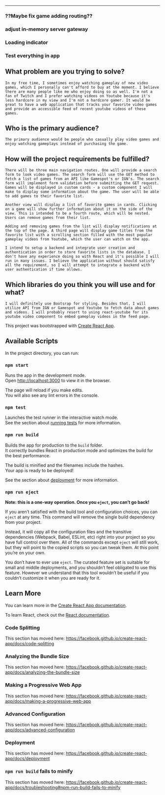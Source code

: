 
---
### ??Maybe fix game adding routing??
### adjust in-memory server gateway
### Loading indicator
### Test everything in app

## What problem are you trying to solve?
	In my free time, I sometimes enjoy watching gameplay of new video games, which I personally can't afford to buy at the moment. I believe there are many people like me who enjoy doing so as well. I'm not a fan of Twitch and I prefer watching videos on Youtube because it's less hardcore in my view and I'm not a hardcore gamer. It would be great to have a web application that tracks your favorite video games and provide an accessible feed of recent youtube videos of these games.
## Who is the primary audience?
	The primary audience would be people who casually play video games and enjoy watching gameplays instead of purchasing the game. 
## How will the project requirements be fulfilled?
	There will be three main navigation routes. One will provide a search form to look video games. The search form will use the GET method to fetch a list of games from an API like Gamespot's or IGN's. The search form will implement form validation before submitting the GET request. Games will be displayed in custom cards - a custom component I will make to display some information about the game. The user will be able to add games to their favorite list. 

	Another view will display a list of favorite games in cards. Clicking on a game will show further information about it on the side of the view. This is intended to be a fourth route, which will be nested. Users can remove games from their list. 

	Adding and removing games from the list will display notifications at the top of the page. A third page will display game titles from the favorite list with a scrolling section filled with the most popular gameplay videos from Youtube, which the user can watch on the app. 

	I intend to setup a backend and integrate user creation and authentication in order to store favorite lists in the database. I don't have any experience doing so with React and it's possible I will run in many issues. I believe the application without should satisfy all the requirement, so I will attempt to integrate a backend with user authentication if time allows.
## Which libraries do you think you will use and for what?
	I will definitely use Bootsrap for styling. Besides that, I will utilize API from IGN or Gamespot and Youtube to fetch data about games and videos. I will probably resort to using react-youtube for its youtube video component to embed gameplay videos in the feed page. 







This project was bootstrapped with [Create React App](https://github.com/facebook/create-react-app).

## Available Scripts

In the project directory, you can run:

### `npm start`

Runs the app in the development mode.<br />
Open [http://localhost:3000](http://localhost:3000) to view it in the browser.

The page will reload if you make edits.<br />
You will also see any lint errors in the console.

### `npm test`

Launches the test runner in the interactive watch mode.<br />
See the section about [running tests](https://facebook.github.io/create-react-app/docs/running-tests) for more information.

### `npm run build`

Builds the app for production to the `build` folder.<br />
It correctly bundles React in production mode and optimizes the build for the best performance.

The build is minified and the filenames include the hashes.<br />
Your app is ready to be deployed!

See the section about [deployment](https://facebook.github.io/create-react-app/docs/deployment) for more information.

### `npm run eject`

**Note: this is a one-way operation. Once you `eject`, you can’t go back!**

If you aren’t satisfied with the build tool and configuration choices, you can `eject` at any time. This command will remove the single build dependency from your project.

Instead, it will copy all the configuration files and the transitive dependencies (Webpack, Babel, ESLint, etc) right into your project so you have full control over them. All of the commands except `eject` will still work, but they will point to the copied scripts so you can tweak them. At this point you’re on your own.

You don’t have to ever use `eject`. The curated feature set is suitable for small and middle deployments, and you shouldn’t feel obligated to use this feature. However we understand that this tool wouldn’t be useful if you couldn’t customize it when you are ready for it.

## Learn More

You can learn more in the [Create React App documentation](https://facebook.github.io/create-react-app/docs/getting-started).

To learn React, check out the [React documentation](https://reactjs.org/).

### Code Splitting

This section has moved here: https://facebook.github.io/create-react-app/docs/code-splitting

### Analyzing the Bundle Size

This section has moved here: https://facebook.github.io/create-react-app/docs/analyzing-the-bundle-size

### Making a Progressive Web App

This section has moved here: https://facebook.github.io/create-react-app/docs/making-a-progressive-web-app

### Advanced Configuration

This section has moved here: https://facebook.github.io/create-react-app/docs/advanced-configuration

### Deployment

This section has moved here: https://facebook.github.io/create-react-app/docs/deployment

### `npm run build` fails to minify

This section has moved here: https://facebook.github.io/create-react-app/docs/troubleshooting#npm-run-build-fails-to-minify
